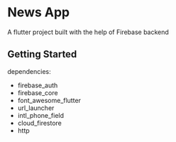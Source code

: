 # News App

A flutter project built with the help of Firebase backend

## Getting Started
dependencies:
- firebase_auth
- firebase_core
- font_awesome_flutter
- url_launcher
- intl_phone_field
- cloud_firestore
- http